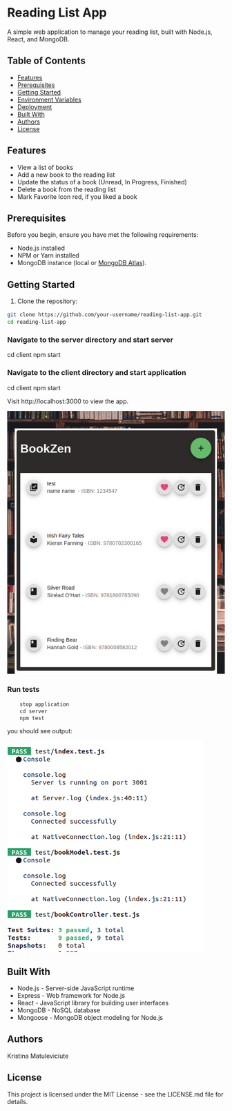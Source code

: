 # Reading List App

A simple web application to manage your reading list, built with Node.js, React, and MongoDB.

## Table of Contents

- [Features](#features)
- [Prerequisites](#prerequisites)
- [Getting Started](#getting-started)
- [Environment Variables](#environment-variables)
- [Deployment](#deployment)
- [Built With](#built-with)
- [Authors](#authors)
- [License](#license)

## Features

- View a list of books
- Add a new book to the reading list
- Update the status of a book (Unread, In Progress, Finished)
- Delete a book from the reading list
- Mark Favorite Icon red, if you liked a book

## Prerequisites

Before you begin, ensure you have met the following requirements:

- Node.js installed
- NPM or Yarn installed
- MongoDB instance (local or [MongoDB Atlas](https://www.mongodb.com/cloud/atlas)).

## Getting Started

1. Clone the repository:

```bash
git clone https://github.com/your-username/reading-list-app.git
cd reading-list-app

```

### Navigate to the server directory and start server

cd client
npm start

### Navigate to the client directory and start application

cd client
npm start

Visit http://localhost:3000 to view the app.

![app](/client/src/images/booklistapp.png)

### Run tests

```
    stop application
    cd server
    npm test
```

you should see output:

![tests](client/src/images/tests.png)

## Built With

- Node.js - Server-side JavaScript runtime
- Express - Web framework for Node.js
- React - JavaScript library for building user interfaces
- MongoDB - NoSQL database
- Mongoose - MongoDB object modeling for Node.js

## Authors

Kristina Matuleviciute

## License

This project is licensed under the MIT License - see the LICENSE.md file for details.
